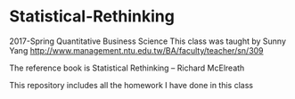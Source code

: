 # Statistical-Rethinking
2017-Spring Quantitative Business Science
This class was taught by Sunny Yang http://www.management.ntu.edu.tw/BA/faculty/teacher/sn/309

The reference book is Statistical Rethinking – Richard McElreath

This repository includes all the homework I have done in this class
